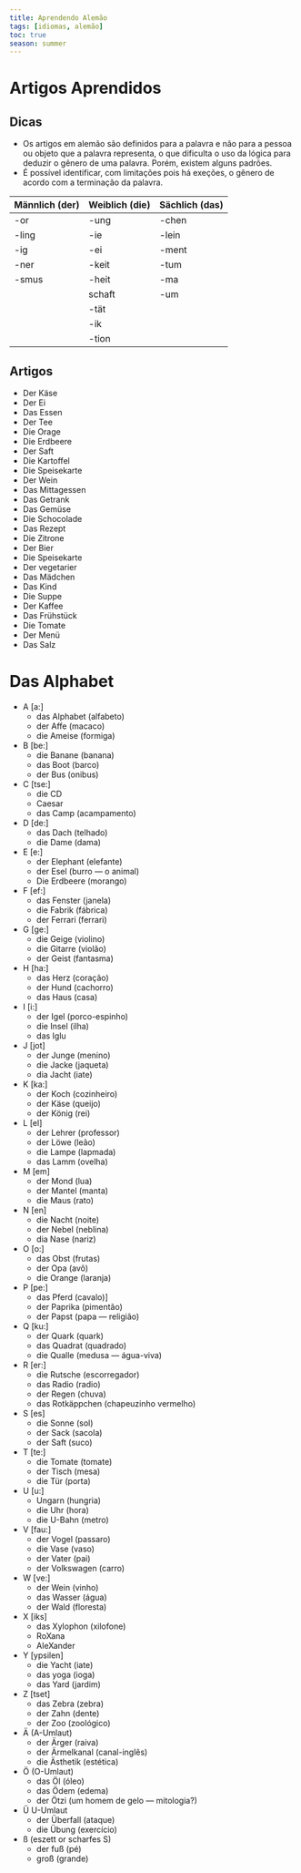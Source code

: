 ```yaml
---
title: Aprendendo Alemão
tags: [idiomas, alemão]
toc: true
season: summer
---
```

# Artigos Aprendidos
## Dicas
- Os artigos em alemão são definidos para a palavra e não para a pessoa ou objeto que a palavra representa, o que dificulta o uso da lógica para deduzir o gênero de uma palavra. Porém, existem alguns padrões.
- É possível identificar, com limitações pois há exeções, o gênero de acordo com a terminação da palavra.

| Männlich (der) | Weiblich (die) | Sächlich (das) | 
| -------------- | -------------- | -------------- |
| -or            | -ung           | -chen          |
| -ling          | -ie            | -lein          |
| -ig            | -ei            | -ment          |
| -ner           | -keit          | -tum           |
| -smus          | -heit          | -ma            |
|                | schaft         | -um            |
|                | -tät           |                |
|                | -ik            |                |
|                | -tion          |                |
## Artigos
- Der Käse
- Der Ei
- Das Essen
- Der Tee
- Die Orage
- Die Erdbeere
- Der Saft
- Die Kartoffel
- Die Speisekarte
- Der Wein
- Das Mittagessen
- Das Getrank
- Das Gemüse
- Die Schocolade
- Das Rezept
- Die Zitrone
- Der Bier
- Die Speisekarte
- Der vegetarier
- Das Mädchen
- Das Kind
- Die Suppe
- Der Kaffee
- Das Frühstück
- Die Tomate
- Der Menü
- Das Salz

# Das Alphabet
- A [a:]
	- das Alphabet (alfabeto)
	- der Affe (macaco)
	- die Ameise (formiga)
- B [be:]
	- die Banane (banana)
	- das Boot (barco)
	- der Bus (onibus)
- C [tse:]
	- die CD
	- Caesar
	- das Camp (acampamento)
- D [de:]
	- das Dach (telhado)
	- die Dame (dama)
- E [e:]
	- der Elephant (elefante)
	- der Esel (burro — o animal)
	- Die Erdbeere (morango)
- F [ef:]
	- das Fenster (janela)
	- die Fabrik (fábrica)
	- der Ferrari (ferrari)
- G [ge:]
	- die Geige (violino)
	- die Gitarre (violão)
	- der Geist (fantasma)
- H [ha:]
	- das Herz (coração)
	- der Hund (cachorro)
	- das Haus (casa)
- I [i:]
	- der Igel (porco-espinho)
	- die Insel (ilha)
	- das Iglu
- J [jot]
	- der Junge (menino)
	- die Jacke (jaqueta)
	- dia Jacht (iate)
- K [ka:]
	- der Koch (cozinheiro)
	- der Käse (queijo)
	- der König (rei)
- L [el]
	- der Lehrer (professor)
	- der Löwe (leão)
	- die Lampe (lapmada)
	- das Lamm (ovelha)
- M [em]
	- der Mond (lua)
	- der Mantel (manta)
	- die Maus (rato)
- N [en]
	- die Nacht (noite)
	- der Nebel (neblina)
	- dia Nase (nariz)
-  O [o:]
	-  das Obst (frutas)
	-  der Opa (avô)
	-  die Orange (laranja)
-  P [pe:]
	-  das Pferd (cavalo)]
	-  der Paprika (pimentão)
	-  der Papst (papa — religião)
-  Q [ku:]
	-  der Quark (quark)
	-  das Quadrat (quadrado)
	-  die Qualle (medusa — água-viva)
-  R [er:]
	-  die Rutsche (escorregador)
	-  das Radio (radio)
	-  der Regen (chuva)
	-  das Rotkäppchen (chapeuzinho vermelho)
-  S [es]
	-  die Sonne (sol)
	-  der Sack (sacola)
	-  der Saft (suco)
-  T [te:]
	-  die Tomate (tomate)
	-  der Tisch (mesa)
	-  die Tür (porta)
-  U [u:]
	-  Ungarn (hungria)
	-  die Uhr (hora)
	-  die U-Bahn (metro)
-  V [fau:]
	-  der Vogel (passaro)
	-  die Vase (vaso)
	-  der Vater (pai)
	-  der Volkswagen (carro)
-  W [ve:]
	-  der Wein (vinho)
	-  das Wasser (água)
	-  der Wald (floresta)
-  X [iks]
	-  das Xylophon (xilofone)
	-  RoXana
	-  AleXander
-  Y [ypsilen]
	-  die Yacht (iate)
	-  das yoga (ioga)
	-  das Yard (jardim)
-  Z [tset]
	-  das Zebra (zebra)
	-  der Zahn (dente)
	-  der Zoo (zoológico)
-  Ä (A-Umlaut)
	-  der Ärger (raiva)
	-  der Ärmelkanal (canal-inglês)
	-  die Ästhetik (estética)
-  Ö (O-Umlaut)
	-  das Öl (óleo)
	-  das Ödem (edema)
	-  der Ötzi (um homem de gelo — mitologia?)
-  Ü U-Umlaut
	-  der Überfall (ataque)
	-  die Übung (exercício)
-  ß (eszett or scharfes S)
	-  der fuß (pé)
	-  groß (grande)